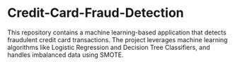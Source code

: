 # Credit-Card-Fraud-Detection
This repository contains a machine learning-based application that detects fraudulent credit card transactions. The project leverages machine learning algorithms like Logistic Regression and Decision Tree Classifiers, and handles imbalanced data using SMOTE.
